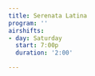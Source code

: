 ```yaml
---
title: Serenata Latina
program: ''
airshifts:
- day: Saturday
  start: 7:00p
  duration: '2:00'

---
```

